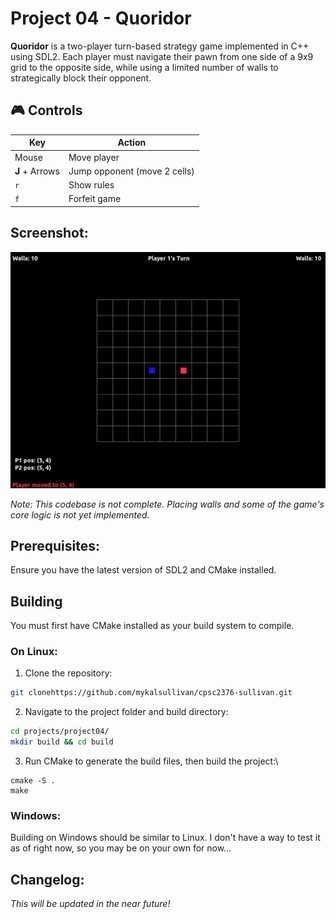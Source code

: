 # Project 04 - Quoridor
**Quoridor** is a two-player turn-based strategy game implemented in C++ using SDL2. Each player must navigate their pawn from one side of a 9x9 grid to the opposite side, while using a limited number of walls to strategically block their opponent.

## 🎮 Controls
| Key            | Action                       |
|----------------|------------------------------|
| Mouse          | Move player                  |
| **J** + Arrows | Jump opponent (move 2 cells) 
| `r`            | Show rules                   |
| `f`            | Forfeit game                 |

## Screenshot:
![Screenshot](screenshot.png)

_Note: This codebase is not complete. Placing walls and some of the game's core logic is not yet implemented._

## Prerequisites:
Ensure you have the latest version of SDL2 and CMake installed.

## Building
You must first have CMake installed as your build system to compile.

### On Linux:
1. Clone the repository:
```bash
git clonehttps://github.com/mykalsullivan/cpsc2376-sullivan.git
```
2. Navigate to the project folder and build directory:
```bash
cd projects/project04/
mkdir build && cd build
```
3. Run CMake to generate the build files, then build the project:\
```
cmake -S .
make
```

### Windows:
Building on Windows should be similar to Linux. I don't have a way to test it as of right now, so you may be on your own for now...

## Changelog:
_This will be updated in the near future!_